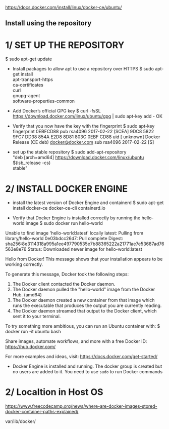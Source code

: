 https://docs.docker.com/install/linux/docker-ce/ubuntu/

## Install using the repository

# 1/ SET UP THE REPOSITORY

$ sudo apt-get update

+ Install packages to allow apt to use a repository over HTTPS
$ sudo apt-get install \
    apt-transport-https \
    ca-certificates \
    curl \
    gnupg-agent \
    software-properties-common

+ Add Docker’s official GPG key
$ curl -fsSL https://download.docker.com/linux/ubuntu/gpg | sudo apt-key add -
OK

+ Verify that you now have the key with the fingerprint
$ sudo apt-key fingerprint 0EBFCD88
	pub   rsa4096 2017-02-22 [SCEA]
	9DC8 5822 9FC7 DD38 854A  E2D8 8D81 803C 0EBF CD88
	uid           [ unknown] Docker Release (CE deb) <docker@docker.com>
	sub   rsa4096 2017-02-22 [S]

+ set up the stable repository
$ sudo add-apt-repository \
   "deb [arch=amd64] https://download.docker.com/linux/ubuntu \
   $(lsb_release -cs) \
   stable"

# 2/ INSTALL DOCKER ENGINE

+ install the latest version of Docker Engine and containerd
$ sudo apt-get install docker-ce docker-ce-cli containerd.io

+ Verify that Docker Engine is installed correctly by running the hello-world image
$ sudo docker run hello-world

Unable to find image 'hello-world:latest' locally
latest: Pulling from library/hello-world
0e03bdcc26d7: Pull complete 
Digest: sha256:8e3114318a995a1ee497790535e7b88365222a21771ae7e53687ad76563e8e76
Status: Downloaded newer image for hello-world:latest

Hello from Docker!
This message shows that your installation appears to be working correctly.

To generate this message, Docker took the following steps:
 1. The Docker client contacted the Docker daemon.
 2. The Docker daemon pulled the "hello-world" image from the Docker Hub.
    (amd64)
 3. The Docker daemon created a new container from that image which runs the
    executable that produces the output you are currently reading.
 4. The Docker daemon streamed that output to the Docker client, which sent it
    to your terminal.

To try something more ambitious, you can run an Ubuntu container with:
 $ docker run -it ubuntu bash

Share images, automate workflows, and more with a free Docker ID:
 https://hub.docker.com/

For more examples and ideas, visit:
 https://docs.docker.com/get-started/

+ Docker Engine is installed and running.
The docker group is created but no users are added to it. You need to use `sudo` to run Docker commands

# 2/ Localtion in Host OS
https://www.freecodecamp.org/news/where-are-docker-images-stored-docker-container-paths-explained/

var/lib/docker/
